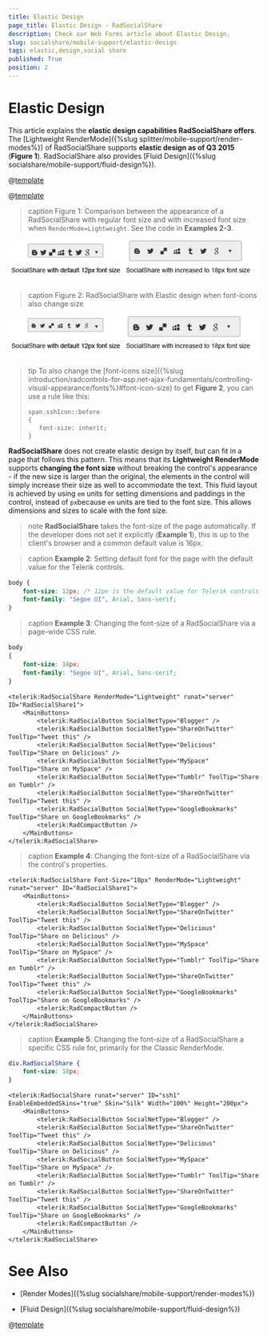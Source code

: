 ```yaml
---
title: Elastic Design
page_title: Elastic Design - RadSocialShare
description: Check our Web Forms article about Elastic Design.
slug: socialshare/mobile-support/elastic-design
tags: elastic,design,social share
published: True
position: 2
---
```


# Elastic Design


This article explains the **elastic design capabilities RadSocialShare offers**. The [Lightweight RenderMode]({%slug splitter/mobile-support/render-modes%}) of RadSocialShare supports **elastic design as of Q3 2015** (**Figure 1**). RadSocialShare also provides [Fluid Design]({%slug socialshare/mobile-support/fluid-design%}).

@[template](/_templates/common/render-mode.md#resp-design-desc "slug-el: no, slug-fl: socialshare/mobile-support/fluid-design")

@[template](/_templates/common/font-size-notes.md#note-and-example "control: RadSocialShare")

>caption Figure 1: Comparison between the appearance of a RadSocialShare with regular font size and with increased font size when `RenderMode=Lightweight`. See the code in **Examples 2-3**.

![socialshare-elastic-design-lw](images/socialshare-elastic-design-lw.png)

>caption Figure 2: RadSocialShare with Elastic design when font-icons also change size

![socialshare-elastic-design-lw](images/socialshare-elastic-design-lw-with-icons.png)

>tip To also change the [font-icons size]({%slug introduction/radcontrols-for-asp.net-ajax-fundamentals/controlling-visual-appearance/fonts%}#font-icon-size) to get **Figure 2**, you can use a rule like this:
>    ```
>    span.sshIcon::before
>   {
>    	font-size: inherit;
>   }
>    ```


**RadSocialShare** does not create elastic design by itself, but can fit in a page that follows this pattern. This means that its **Lightweight RenderMode** supports **changing the font size** without breaking the control's appearance - if the new size is larger than the original, the elements in the control will simply increase their size as well to accommodate the text. This fluid layout is achieved by using `em` units for setting dimensions and paddings in the control, instead of `px`because `em` units are tied to the font size. This allows dimensions and sizes to scale with the font size.


>note **RadSocialShare** takes the font-size of the page automatically. If the developer does not set it explicitly (**Example 1**), this is up to the client's browser and a common default value is 16px.


>caption **Example 2**: Setting default font for the page with the default value for the Telerik controls.

```CSS
body {
	font-size: 12px; /* 12px is the default value for Telerik controls */
	font-family: "Segoe UI", Arial, Sans-serif;
}
````



>caption **Example 3**: Changing the font-size of a RadSocialShare via a page-wide CSS rule. 

````CSS
body
{
	font-size: 18px;
	font-family: "Segoe UI", Arial, Sans-serif;
}
````

````ASP.NET
<telerik:RadSocialShare RenderMode="Lightweight" runat="server" ID="RadSocialShare1">
	<MainButtons>
		<telerik:RadSocialButton SocialNetType="Blogger" />
		<telerik:RadSocialButton SocialNetType="ShareOnTwitter" ToolTip="Tweet this" />
		<telerik:RadSocialButton SocialNetType="Delicious" ToolTip="Share on Delicious" />
		<telerik:RadSocialButton SocialNetType="MySpace" ToolTip="Share on MySpace" />
		<telerik:RadSocialButton SocialNetType="Tumblr" ToolTip="Share on Tumblr" />
		<telerik:RadSocialButton SocialNetType="ShareOnTwitter" ToolTip="Tweet this" />
		<telerik:RadSocialButton SocialNetType="GoogleBookmarks" ToolTip="Share on GoogleBookmarks" />
		<telerik:RadCompactButton />
	</MainButtons>
</telerik:RadSocialShare>
````


>caption **Example 4**: Changing the font-size of a RadSocialShare via the control's properties. 

````ASP.NET
<telerik:RadSocialShare Font-Size="18px" RenderMode="Lightweight" runat="server" ID="RadSocialShare1">
	<MainButtons>
		<telerik:RadSocialButton SocialNetType="Blogger" />
		<telerik:RadSocialButton SocialNetType="ShareOnTwitter" ToolTip="Tweet this" />
		<telerik:RadSocialButton SocialNetType="Delicious" ToolTip="Share on Delicious" />
		<telerik:RadSocialButton SocialNetType="MySpace" ToolTip="Share on MySpace" />
		<telerik:RadSocialButton SocialNetType="Tumblr" ToolTip="Share on Tumblr" />
		<telerik:RadSocialButton SocialNetType="ShareOnTwitter" ToolTip="Tweet this" />
		<telerik:RadSocialButton SocialNetType="GoogleBookmarks" ToolTip="Share on GoogleBookmarks" />
		<telerik:RadCompactButton />
	</MainButtons>
</telerik:RadSocialShare>
````

>caption **Example 5**: Changing the font-size of a RadSocialShare a specific CSS rule for, primarily for the Classic RenderMode.

````CSS
div.RadSocialShare {
    font-size: 18px;
}
````

````ASP.NET
<telerik:RadSocialShare runat="server" ID="ssh1" EnableEmbeddedSkins="true" Skin="Silk" Width="100%" Height="200px">
    <MainButtons>
        <telerik:RadSocialButton SocialNetType="Blogger" />
        <telerik:RadSocialButton SocialNetType="ShareOnTwitter" ToolTip="Tweet this" />
        <telerik:RadSocialButton SocialNetType="Delicious" ToolTip="Share on Delicious" />
        <telerik:RadSocialButton SocialNetType="MySpace" ToolTip="Share on MySpace" />
        <telerik:RadSocialButton SocialNetType="Tumblr" ToolTip="Share on Tumblr" />
        <telerik:RadSocialButton SocialNetType="ShareOnTwitter" ToolTip="Tweet this" />
        <telerik:RadSocialButton SocialNetType="GoogleBookmarks" ToolTip="Share on GoogleBookmarks" />
        <telerik:RadCompactButton />
    </MainButtons>
</telerik:RadSocialShare>
````


# See Also


 * [Render Modes]({%slug socialshare/mobile-support/render-modes%})

 * [Fluid Design]({%slug socialshare/mobile-support/fluid-design%})

@[template](/_templates/common/font-size-notes.md#related-resources)

